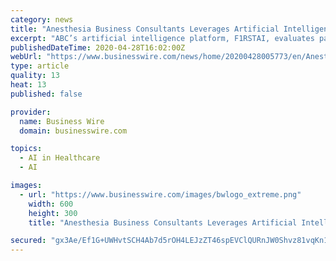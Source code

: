 ```yaml
---
category: news
title: "Anesthesia Business Consultants Leverages Artificial Intelligence to Predict Practice Performance Amidst COVID-19 Pandemic"
excerpt: "ABC’s artificial intelligence platform, F1RSTAI, evaluates patient outcomes related to COVID-19 infections, providing projections and financial trends"
publishedDateTime: 2020-04-28T16:02:00Z
webUrl: "https://www.businesswire.com/news/home/20200428005773/en/Anesthesia-Business-Consultants-Leverages-Artificial-Intelligence-Predict"
type: article
quality: 13
heat: 13
published: false

provider:
  name: Business Wire
  domain: businesswire.com

topics:
  - AI in Healthcare
  - AI

images:
  - url: "https://www.businesswire.com/images/bwlogo_extreme.png"
    width: 600
    height: 300
    title: "Anesthesia Business Consultants Leverages Artificial Intelligence to Predict Practice Performance Amidst COVID-19 Pandemic"

secured: "gx3Ae/Ef1G+UWHvtSCH4Ab7d5rOH4LEJzZT46spEVClQURnJW0Shvz81vqKn18bFXYP2JOL8kbtz40PzvcD3zxmpJ2/et35Q74KGF3ePQeIXw0UBTSBN3roZJ5nZnZynmMxfdB+JSPDPltrUDUlca5T2dvtL8qDh9Svj6SUTpU4A6/YESJrgm93zmoqMZbtyTdUQ5j3GklJdxUWJdThMcaaVEk9S6GGCahchvASaGh0drioh1cVDF+AP06YITgs3wer6xTAxWm/xE+bPn/6FkHt12pdEnOHQjLMZHXpALeKj/aZkT/t08NWVKTeft67E5Ymo1hDyo3BbhqLX7o05vTUEWgHhdTcsrZWcAGb1sCR9F6TH/xLAE9xY/htxR4SYSqCFspzyiwytD1r+px49siMiDqBeUtk7de9iEX9QNDW9bo1L8EE5rVIlQx8Ef4gTAWB5lp6iup35QPjtJe48FtX+ibEp0MshNlQgSoQAN3U=;RE64xkMsRjx/a1YKJk4akw=="
---
```



